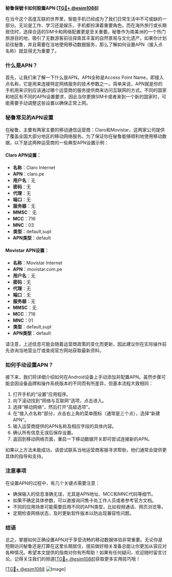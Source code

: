 **秘鲁保號卡如何設置APN [[TG💪+ @esim1088](https://t.me/s/esim1088)]**

在当今这个高度互联的世界里，智能手机已经成为了我们日常生活中不可或缺的一部分。无论是工作、学习还是娱乐，手机都扮演着重要角色。而在海外旅行或长期居住时，选择合适的SIM卡和网络配置更是至关重要。秘鲁作为南美洲的一个热门旅游目的地，吸引了无数游客前往探索其丰富的自然景观与文化遗产。如果你计划前往秘鲁，并且需要在当地使用移动数据服务，那么了解如何设置APN（接入点名称）就显得尤为重要了。

### 什么是APN？

首先，让我们来了解一下什么是APN。APN全称是Access Point Name，即接入点名称，它是用来连接特定网络服务的技术参数之一。简单来说，APN就是你的手机用来识别应该通过哪个运营商的服务提供商来访问互联网的方式。不同的国家和地区有不同的APN设置要求，因此当你更换SIM卡或者来到一个新的国家时，可能需要手动调整这些设置以确保正常上网。

### 秘鲁常见的APN设置

在秘鲁，主要有两家主要的移动通信运营商：Claro和Movistar。这两家公司提供了覆盖全国大部分地区的移动网络服务。为了保证你在秘鲁能够顺利地使用移动数据，以下是这两种运营商的一些典型APN设置示例：

#### Claro APN设置：
- **名称**：Claro Internet
- **APN**：claro.pe
- **用户名**：无
- **密码**：无
- **代理**：无
- **端口**：无
- **服务器**：无
- **MMSC**：无
- **MCC**：716
- **MNC**：03
- **类型**：default,supl
- **APN类型**：default

#### Movistar APN设置：
- **名称**：Movistar Internet
- **APN**：movistar.com.pe
- **用户名**：无
- **密码**：无
- **代理**：无
- **端口**：无
- **服务器**：无
- **MMSC**：无
- **MCC**：716
- **MNC**：01
- **类型**：default,supl
- **APN类型**：default

请注意，上述信息可能会随着运营商政策的变化而更新，因此建议你在实际操作前先咨询当地营业厅或查阅官方网站获取最新资料。

### 如何手动设置APN？

接下来，我们将详细介绍如何在Android设备上手动添加并配置APN。虽然步骤可能会因设备品牌和操作系统版本的不同而有所差异，但基本流程大致相同：

1. 打开手机的“设置”应用程序。
2. 向下滚动找到“网络与互联网”选项，点击进入。
3. 选择“移动网络”，然后打开“高级选项”。
4. 在“接入点名称”部分，点击右上角的菜单图标（通常是三个点），选择“新建APN”。
5. 输入运营商提供的APN名称及相应字段的具体内容。
6. 确认所有信息无误后保存设置。
7. 返回到移动网络页面，重启一下移动数据开关即可尝试连接新的APN。

如果以上方法未能成功，请尝试联系当地运营商客服寻求帮助，他们通常会提供更具体的指导和支持。

### 注意事项

在设置APN的过程中，有几个关键点需要注意：
- 确保输入的信息准确无误，尤其是APN地址、MCC和MNC代码等细节。
- 如果不确定具体参数，可以直接询问售卡处工作人员或者参考官方文档。
- 不同的应用场景可能需要启用不同的APN类型，比如视频通话、网页浏览等。
- 定期检查网络状态，及时更新软件版本以防出现兼容性问题。

### 结语

总之，掌握如何正确设置APN对于享受流畅的移动数据体验非常重要。无论你是短期访问秘鲁还是打算在这里长期居住，提前做好相关准备总能让你更加从容应对各种情况。希望本文提供的指南对你有所帮助！如果有任何疑问，欢迎随时留言讨论。记得关注我们的频道[[TG💪+ @esim1088](https://t.me/s/esim1088)]获取更多实用技巧哦！

[[TG💪+ @esim1088](https://t.me/s/esim1088) ![Image](https://i.postimg.cc/4NQfJmqS/Snipaste-2025-05-13-00-14-12.png)]
